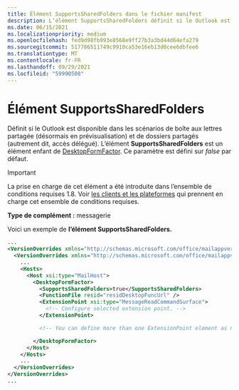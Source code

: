 ```yaml
---
title: Élément SupportsSharedFolders dans le fichier manifest
description: L’élément SupportsSharedFolders définit si le Outlook est disponible dans les dossiers partagés et les scénarios de boîtes aux lettres partagées.
ms.date: 06/15/2021
ms.localizationpriority: medium
ms.openlocfilehash: fed9d98fb993e8568e9ff27b3a3bd44d64efa279
ms.sourcegitcommit: 517786511749c9910ca53e16eb13d0cee6dbfee6
ms.translationtype: MT
ms.contentlocale: fr-FR
ms.lasthandoff: 09/29/2021
ms.locfileid: "59990508"
---
```

# <a name="supportssharedfolders-element"></a>Élément SupportsSharedFolders

Définit si le Outlook est disponible dans les scénarios de boîte aux lettres partagée (désormais en prévisualisation) et de dossiers partagés (autrement dit, accès délégué). L’élément **SupportsSharedFolders** est un élément enfant de [DesktopFormFactor](desktopformfactor.md). Ce paramètre est défini sur *false* par défaut.

> [!IMPORTANT]
> La prise en charge de cet élément a été introduite dans l’ensemble de conditions requises 1.8. Voir [les clients et les plateformes](../../reference/requirement-sets/outlook-api-requirement-sets.md#requirement-sets-supported-by-exchange-servers-and-outlook-clients) qui prennent en charge cet ensemble de conditions requises.

**Type de complément :** messagerie

Voici un exemple de **l’élément SupportsSharedFolders.**

```XML
...
<VersionOverrides xmlns="http://schemas.microsoft.com/office/mailappversionoverrides" xsi:type="VersionOverridesV1_0">
  <VersionOverrides xmlns="http://schemas.microsoft.com/office/mailappversionoverrides/1.1" xsi:type="VersionOverridesV1_1">
    ...
    <Hosts>
      <Host xsi:type="MailHost">
        <DesktopFormFactor>
          <SupportsSharedFolders>true</SupportsSharedFolders>
          <FunctionFile resid="residDesktopFuncUrl" />
          <ExtensionPoint xsi:type="MessageReadCommandSurface">
            <!-- Configure selected extension point. -->
          </ExtensionPoint>

          <!-- You can define more than one ExtensionPoint element as needed. -->

        </DesktopFormFactor>
      </Host>
    </Hosts>
    ...
  </VersionOverrides>
</VersionOverrides>
...
```
